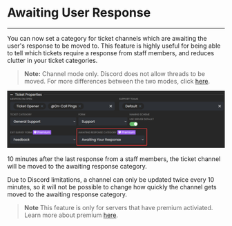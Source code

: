 # Awaiting User Response
***

You can now set a category for ticket channels which are awaiting the user's response to be moved to. This feature is highly useful for being able to tell which tickets require a response from staff members, and reduces clutter in your ticket categories.

> **Note:** Channel mode only. Discord does not allow threads to be moved. For more differences between the two modes, click [here](./thread-mode.md#channel-vs-thread-comparison).


![Awaiting response](../../img/awaiting_response.webp)


10 minutes after the last response from a staff members, the ticket channel will be moved to the awaiting response category.

Due to Discord limitations, a channel can only be updated twice every 10 minutes, so it will not be possible to change how quickly the channel gets moved to the awaiting response category.

> **Note** This feature is only for servers that have premium activiated. Learn more about premium [here](https://ticketsbot.net/premium).